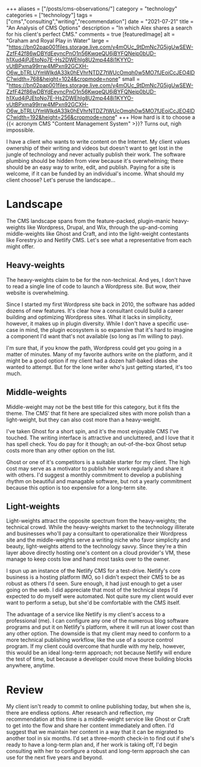 +++
aliases = ["/posts/cms-observations/"]
category = "technology"
categories = ["technology"]
tags = ["cms","consulting","writing","recommendation"]
date = "2021-07-21"
title = "An Analysis of CMS Options"
description = "In which Alex shares a search for his client's perfect CMS."
comments = true
[featuredImage]
  alt = "Graham and Royal Play in Water"
  large = "https://bn02pap001files.storage.live.com/y4mOUc_9tDmNc7G5jgUwSEW-ZzfF42f86wDBYdEeyncPnO1n56KwqeQU6jBYFQNeip0bUD-h1Xud4jPJEtoNo7E-Hs2DWEhlg8U2mp448i1KYYO-vUtBPxma99rrw4MPxn92GCXH-O6w_bTRLUYmWIkdA33k0hEVhrNTDZ7tWUcOmqh0w5MO7fJEoiCcJEO4IDC?width=768&height=1024&cropmode=none"
  small = "https://bn02pap001files.storage.live.com/y4mOUc_9tDmNc7G5jgUwSEW-ZzfF42f86wDBYdEeyncPnO1n56KwqeQU6jBYFQNeip0bUD-h1Xud4jPJEtoNo7E-Hs2DWEhlg8U2mp448i1KYYO-vUtBPxma99rrw4MPxn92GCXH-O6w_bTRLUYmWIkdA33k0hEVhrNTDZ7tWUcOmqh0w5MO7fJEoiCcJEO4IDC?width=192&height=256&cropmode=none"
+++
How hard is it to choose a {{< acronym CMS "Content Management System" >}}? Turns out, nigh impossible.

I have a client who wants to write content on the Internet. My client values ownership of their writing and videos but doesn't want to get lost in the jungle of technology and never actually publish their work. The software plumbing should be hidden from view because it's overwhelming; there should be an easy way to write, edit, and publish. Paying for a site is welcome, if it can be funded by an individual's income. What should my client choose? Let's peruse the landscape...

# Landscape

The CMS landscape spans from the feature-packed, plugin-manic heavy-weights like Wordpress, Drupal, and Wix, through the up-and-coming middle-weights like Ghost and Craft, and into the light-weight contestants like Forestry.io and Netlify CMS. Let's see what a representative from each might offer.

## Heavy-weights

The heavy-weights claim to be for the non-technical. And yes, I don't have to read a single line of code to launch a Wordpress site. But wow, their website is overwhelming.

Since I started my first Wordpress site back in 2010, the software has added dozens of new features. It's clear how a consultant could build a career building and optimizing Wordpress sites. What it lacks in simplicity, however, it makes up in plugin diversity. While I don't have a specific use-case in mind, the plugin ecosystem is so expansive that it's hard to imagine a component I'd want that's not available (so long as I'm willing to pay).

I'm sure that, if you know the path, Wordpress could get you going in a matter of minutes. Many of my favorite authors write on the platform, and it might be a good option if my client had a dozen half-baked ideas she wanted to attempt. But for the lone writer who's just getting started, it's too much.

## Middle-weights

Middle-weight may not be the best title for this category, but it fits the theme. The CMS' that fit here are specialized sites with more polish than a light-weight, but they can also cost more than a heavy-weight.

I've taken Ghost for a short spin, and it's the most enjoyable CMS I've touched. The writing interface is attractive and uncluttered, and I love that it has spell check. You do pay for it though; an out-of-the-box Ghost setup costs more than any other option on the list.

Ghost or one of it's competitors is a suitable starter for my client. The high cost may serve as a motivator to publish her work regularly and share it with others. I'd suggest a monthly commitment to develop a publishing rhythm on beautiful and managable software, but not a yearly commitment because this option is too expensive for a long-term site.

## Light-weights

Light-weights attract the opposite spectrum from the heavy-weights; the technical crowd. While the heavy-weights market to the technology illiterate and businesses who'll pay a consultant to operationalize their Wordpress site and the middle-weights serve a writing niche who favor simplicity and beauty, light-weights attend to the technology savvy. Since they're a thin layer above directly hosting one's content on a cloud provider's VM, these manage to keep costs low and hand most tasks over to the owner.

I spun up an instance of the Netlify CMS for a test-drive. Netlify's core business is a hosting platform IMO, so I didn't expect their CMS to be as robust as others I'd seen. Sure enough, it had just enough to get a user going on the web. I did appreciate that most of the technical steps I'd expected to do myself were automated. Not quite sure my client would ever want to perform a setup, but she'd be comfortable with the CMS itself.

The advantage of a service like Netlify is my client's access to a professional (me). I can configure any one of the numerous blog software programs and put it on Netlify's platform, where it will run at lower cost than any other option. The downside is that my client may need to conform to a more technical publishing workflow, like the use of a source control program. If my client could overcome that hurdle with my help, however, this would be an ideal long-term approach; not because Netlify will endure the test of time, but because a developer could move these building blocks anywhere, anytime.

# Review

My client isn't ready to commit to online publishing today, but when she is, there are endless options. After research and reflection, my recommendation at this time is a middle-weight service like Ghost or Craft to get into the flow and share her content immediately and often. I'd suggest that we maintain her content in a way that it can be migrated to another tool in six months. I'd set a three-month check-in to find out if she's ready to have a long-term plan and, if her work is taking off, I'd begin consulting with her to configure a robust and long-term approach she can use for the next five years and beyond.
